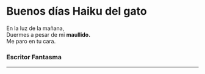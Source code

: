 # Buenos días Haiku del gato

En la luz de la mañana,\
Duermes a pesar de mi **maullido.**\
Me paro en tu cara.

### Escritor Fantasma

---